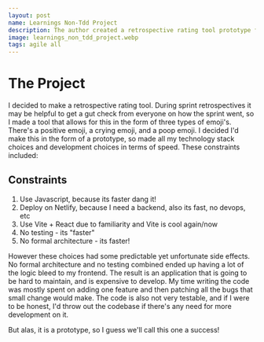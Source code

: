 ```yaml
---
layout: post
name: Learnings Non-Tdd Project
description: The author created a retrospective rating tool prototype for sprint retrospectives using JavaScript, Vite, React, and Netlify for speed. The tool uses emojis to gauge team sentiment but was built with no formal architecture or testing to save time.
image: learnings_non_tdd_project.webp
tags: agile all
---
```


# The Project

I decided to make a retrospective rating tool. During sprint retrospectives it may be helpful to get a gut check from everyone on
how the sprint went, so I made a tool that allows for this in the form of three types of emoji's. There's a positive emoji, a crying
emoji, and a poop emoji. I decided I'd make this in the form of a prototype, so made all my technology stack choices and development
choices in terms of speed. These constraints included:

## Constraints  
1. Use Javascript, because its faster dang it!
2. Deploy on Netlify, because I need a backend, also its fast, no devops, etc
3. Use Vite + React due to familiarity and Vite is cool again/now
4. No testing - its "faster"
5. No formal architecture - its faster!

However these choices had some predictable yet unfortunate side effects. No formal architecture and no testing combined ended up having
a lot of the logic bleed to my frontend. The result is an application that is going to be hard to maintain, and is expensive to develop.
My time writing the code was mostly spent on adding one feature and then patching all the bugs that small change would make. The code is
also not very testable, and if I were to be honest, I'd throw out the codebase if there's any need for more development on it.

But alas, it is a prototype, so I guess we'll call this one a success!
